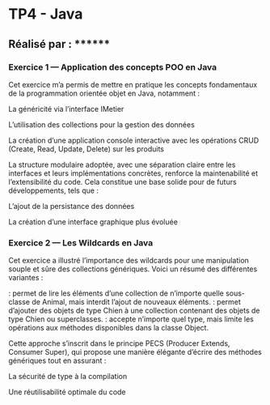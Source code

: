 # TP4 - Java
## Réalisé par : ******

### Exercice 1 — Application des concepts POO en Java
Cet exercice m’a permis de mettre en pratique les concepts fondamentaux de la programmation orientée objet en Java, notamment :

La généricité via l’interface IMetier

L’utilisation des collections pour la gestion des données

La création d’une application console interactive avec les opérations CRUD (Create, Read, Update, Delete) sur les produits

La structure modulaire adoptée, avec une séparation claire entre les interfaces et leurs implémentations concrètes, renforce la maintenabilité et l’extensibilité du code. Cela constitue une base solide pour de futurs développements, tels que :

L’ajout de la persistance des données

La création d’une interface graphique plus évoluée

### Exercice 2 — Les Wildcards en Java
Cet exercice a illustré l’importance des wildcards pour une manipulation souple et sûre des collections génériques. Voici un résumé des différentes variantes :

<? extends Animal> : permet de lire les éléments d’une collection de n’importe quelle sous-classe de Animal, mais interdit l’ajout de nouveaux éléments.

<? super Chien> : permet d’ajouter des objets de type Chien à une collection contenant des objets de type Chien ou superclasses.

<?> : accepte n’importe quel type, mais limite les opérations aux méthodes disponibles dans la classe Object.

Cette approche s’inscrit dans le principe PECS (Producer Extends, Consumer Super), qui propose une manière élégante d’écrire des méthodes génériques tout en assurant :

La sécurité de type à la compilation

Une réutilisabilité optimale du code
